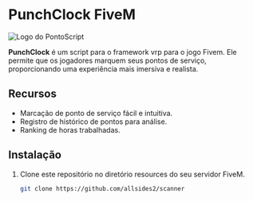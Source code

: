# PunchClock FiveM

![Logo do PontoScript](url_da_imagem_logo.png)

**PunchClock** é um script para o framework vrp para o jogo Fivem. Ele permite que os jogadores marquem seus pontos de serviço, proporcionando uma experiência mais imersiva e realista.

## Recursos

- Marcação de ponto de serviço fácil e intuitiva.
- Registro de histórico de pontos para análise.
- Ranking de horas trabalhadas.


## Instalação

1. Clone este repositório no diretório resources do seu servidor FiveM.
   ```bash
   git clone https://github.com/allsides2/scanner
